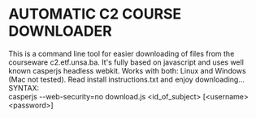 # AUTOMATIC C2 COURSE DOWNLOADER

This is a command line tool for easier downloading of files from the courseware c2.etf.unsa.ba. It's fully based on javascript and uses well known casperjs headless webkit. Works with both: Linux and Windows (Mac not tested). Read install instructions.txt and enjoy downloading...
<br>
SYNTAX:<br>
casperjs --web-security=no download.js &lt;id_of_subject&gt; [&lt;username&gt; &lt;password&gt;]

